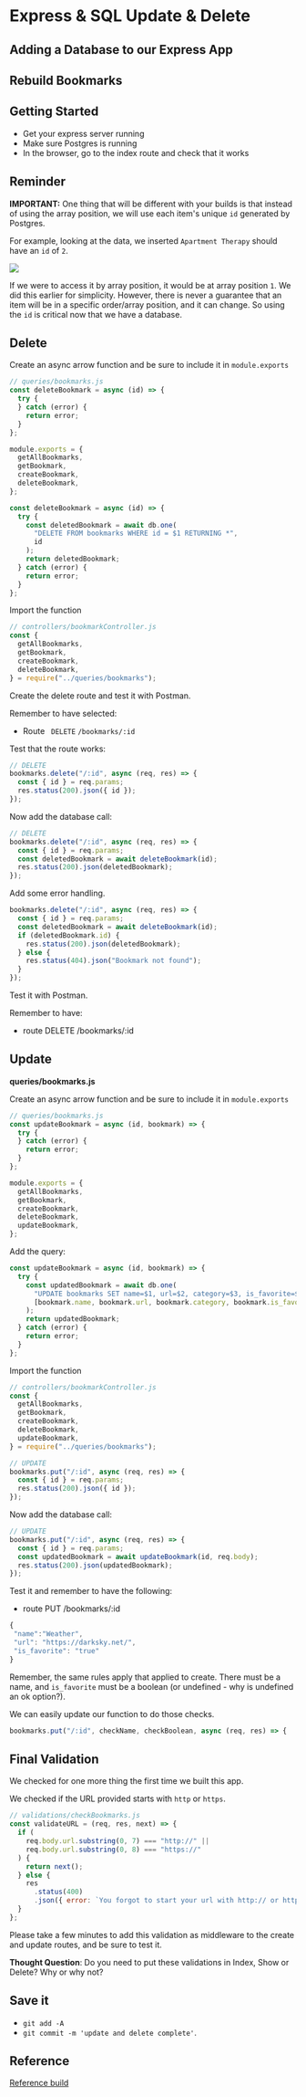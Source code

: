 # Express & SQL Update & Delete

## Adding a Database to our Express App

## Rebuild Bookmarks

## Getting Started

- Get your express server running
- Make sure Postgres is running
- In the browser, go to the index route and check that it works

## Reminder

**IMPORTANT:** One thing that will be different with your builds is that instead of using the array position, we will use each item's unique `id` generated by Postgres.

For example, looking at the data, we inserted `Apartment Therapy` should have an `id` of `2`.

![](../assets/id-not-array-index.png)

If we were to access it by array position, it would be at array position `1`. We did this earlier for simplicity. However, there is never a guarantee that an item will be in a specific order/array position, and it can change. So using the `id` is critical now that we have a database.

## Delete

Create an async arrow function and be sure to include it in `module.exports`

```js
// queries/bookmarks.js
const deleteBookmark = async (id) => {
  try {
  } catch (error) {
    return error;
  }
};

module.exports = {
  getAllBookmarks,
  getBookmark,
  createBookmark,
  deleteBookmark,
};
```

```js
const deleteBookmark = async (id) => {
  try {
    const deletedBookmark = await db.one(
      "DELETE FROM bookmarks WHERE id = $1 RETURNING *",
      id
    );
    return deletedBookmark;
  } catch (error) {
    return error;
  }
};
```

Import the function

```js
// controllers/bookmarkController.js
const {
  getAllBookmarks,
  getBookmark,
  createBookmark,
  deleteBookmark,
} = require("../queries/bookmarks");
```

Create the delete route and test it with Postman.

Remember to have selected:

- Route ` DELETE` `/bookmarks/:id`

Test that the route works:

```js
// DELETE
bookmarks.delete("/:id", async (req, res) => {
  const { id } = req.params;
  res.status(200).json({ id });
});
```

Now add the database call:

```js
// DELETE
bookmarks.delete("/:id", async (req, res) => {
  const { id } = req.params;
  const deletedBookmark = await deleteBookmark(id);
  res.status(200).json(deletedBookmark);
});
```

Add some error handling.

```js
bookmarks.delete("/:id", async (req, res) => {
  const { id } = req.params;
  const deletedBookmark = await deleteBookmark(id);
  if (deletedBookmark.id) {
    res.status(200).json(deletedBookmark);
  } else {
    res.status(404).json("Bookmark not found");
  }
});
```

Test it with Postman.

Remember to have:

- route DELETE /bookmarks/:id

## Update

**queries/bookmarks.js**

Create an async arrow function and be sure to include it in `module.exports`

```js
// queries/bookmarks.js
const updateBookmark = async (id, bookmark) => {
  try {
  } catch (error) {
    return error;
  }
};

module.exports = {
  getAllBookmarks,
  getBookmark,
  createBookmark,
  deleteBookmark,
  updateBookmark,
};
```

Add the query:

```js
const updateBookmark = async (id, bookmark) => {
  try {
    const updatedBookmark = await db.one(
      "UPDATE bookmarks SET name=$1, url=$2, category=$3, is_favorite=$4 where id=$5 RETURNING *",
      [bookmark.name, bookmark.url, bookmark.category, bookmark.is_favorite, id]
    );
    return updatedBookmark;
  } catch (error) {
    return error;
  }
};
```

Import the function

```js
// controllers/bookmarkController.js
const {
  getAllBookmarks,
  getBookmark,
  createBookmark,
  deleteBookmark,
  updateBookmark,
} = require("../queries/bookmarks");
```

```js
// UPDATE
bookmarks.put("/:id", async (req, res) => {
  const { id } = req.params;
  res.status(200).json({ id });
});
```

Now add the database call:

```js
// UPDATE
bookmarks.put("/:id", async (req, res) => {
  const { id } = req.params;
  const updatedBookmark = await updateBookmark(id, req.body);
  res.status(200).json(updatedBookmark);
});
```

Test it and remember to have the following:

- route PUT /bookmarks/:id

```js
{
 "name":"Weather",
 "url": "https://darksky.net/",
 "is_favorite": "true"
}
```

Remember, the same rules apply that applied to create. There must be a name, and `is_favorite` must be a boolean (or undefined - why is undefined an ok option?).

We can easily update our function to do those checks.

```js
bookmarks.put("/:id", checkName, checkBoolean, async (req, res) => {
```

## Final Validation

We checked for one more thing the first time we built this app.

We checked if the URL provided starts with `http` or `https`.

```js
// validations/checkBookmarks.js
const validateURL = (req, res, next) => {
  if (
    req.body.url.substring(0, 7) === "http://" ||
    req.body.url.substring(0, 8) === "https://"
  ) {
    return next();
  } else {
    res
      .status(400)
      .json({ error: `You forgot to start your url with http:// or https://` });
  }
};
```

Please take a few minutes to add this validation as middleware to the create and update routes, and be sure to test it.

**Thought Question**: Do you need to put these validations in Index, Show or Delete? Why or why not?

## Save it

- `git add -A`
- `git commit -m 'update and delete complete'`.

## Reference

[Reference build](https://github.com/pursuit-curriculum-resources/express-sql-seed-read-demo/tree/update-delete)
